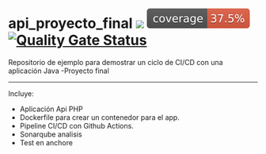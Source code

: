 # api_proyecto_final ![](https://github.com/aliguillen/api_proyecto_final/workflows/CI/badge.svg) [![Coverage](.github/badges/jacoco.svg)](https://github.com/aliguillen/api_proyecto_final/workflows/actions/workflows/pipeline.yml) [![Quality Gate Status](https://sonarcloud.io/api/project_badges/measure?project=aliguillen_api_proyecto_final&metric=alert_status)](https://sonarcloud.io/dashboard?id=aliguillen_api_proyecto_final)

Repositorio de ejemplo para demostrar un ciclo de CI/CD con una aplicación Java -Proyecto final

---
Incluye:
- Aplicación Api PHP
- Dockerfile para crear un contenedor para el app.
- Pipeline CI/CD con Github Actions.
- Sonarqube analisis 
- Test en anchore
